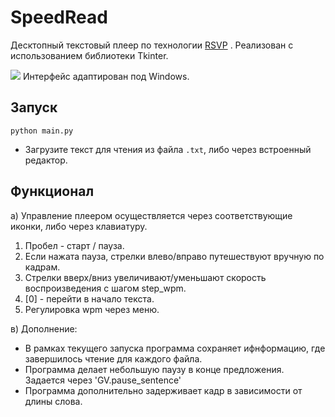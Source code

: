 # SpeedRead

Десктопный текстовый плеер по
технологии [RSVP](https://en.wikipedia.org/wiki/Rapid_serial_visual_presentation)
. Реализован с использованием библиотеки Tkinter.

<img src="https://disk.yandex.ru/i/UbC_nvMykFwfrw">
Интерфейс адаптирован под Windows.

## Запуск

```
python main.py
```

* Загрузите текст для чтения из файла ```.txt```, либо через встроенный редактор.

## Функционал

а) Управление плеером осуществляется через соответствующие иконки, либо через клавиатуру.

1. Пробел - старт / пауза.
2. Если нажата пауза, стрелки влево/вправо путешествуют вручную по кадрам.
3. Стрелки вверх/вниз увеличивают/уменьшают скорость воспроизведения с шагом step_wpm.
4. [0] - перейти в начало текста.
5. Регулировка wpm через меню.

в) Дополнение:

* В рамках текущего запуска программа сохраняет ифнформацию, где завершилось чтение для каждого файла.
* Программа делает небольшую паузу в конце предложения. Задается через 'GV.pause_sentence'
* Программа дополнительно задерживает кадр в зависимости от длины слова.
